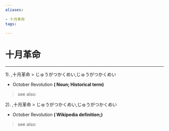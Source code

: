 ```yaml
---
aliases:
    
- 十月革命
tags:
    
---
```


# 十月革命
---
1).
,十月革命 > じゅうがつかくめい,じゅうがつかくめい

- October Revolution
**( Noun; Historical term)**
> see also: 
            
2).
,十月革命 > じゅうがつかくめい,じゅうがつかくめい

- October Revolution
**( Wikipedia definition;)**
> see also: 
            